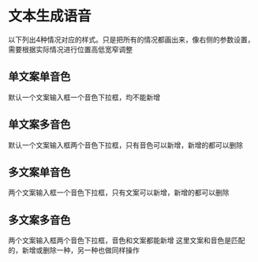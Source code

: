 # 文本生成语音

以下列出4种情况对应的样式。只是把所有的情况都画出来，像右侧的参数设置，需要根据实际情况进行位置高低宽窄调整

## 单文案单音色

默认一个文案输入框一个音色下拉框，均不能新增

## 单文案多音色

默认一个文案输入框两个音色下拉框，只有音色可以新增，新增的都可以删除

## 多文案单音色

两个文案输入框一个音色下拉框，只有文案可以新增，新增的都可以删除

## 多文案多音色

两个文案输入框两个音色下拉框，音色和文案都能新增
这里文案和音色是匹配的，新增或删除一种，另一种也做同样操作
